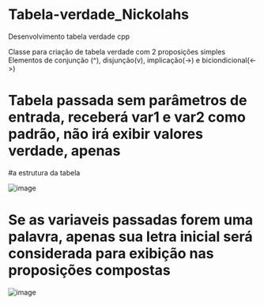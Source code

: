 # Tabela-verdade_Nickolahs
Desenvolvimento tabela verdade cpp

Classe para criação de tabela verdade com 2 proposições simples
Elementos de conjunção (^), disjunção(v), implicação(->) e biciondicional(<->)

# Tabela passada sem parâmetros de entrada, receberá var1 e var2 como padrão, não irá exibir valores verdade, apenas
#a estrutura da tabela

![image](https://user-images.githubusercontent.com/104036146/164106923-d874ee48-f00f-4d8c-bf02-7f4d63447bbc.png)

# Se as variaveis passadas forem uma palavra, apenas sua letra inicial será considerada para exibição nas proposições compostas

![image](https://user-images.githubusercontent.com/104036146/164107060-5ad46820-2161-455a-b18f-5bced31f1279.png)

